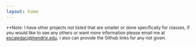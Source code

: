 ```yaml
---
layout: home
---
```

<sup>**Note: I have other projects not listed that are smaller or done specifically for classes, if you would like to see any others or want more information please email me at escajedacj@hendrix.edu. I also can provide the Github links for any not given. </sup>
